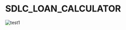 # SDLC_LOAN_CALCULATOR
![test1](https://user-images.githubusercontent.com/78539613/109414064-e6f96b80-79d6-11eb-9a42-5a5c79b1f43b.PNG)

